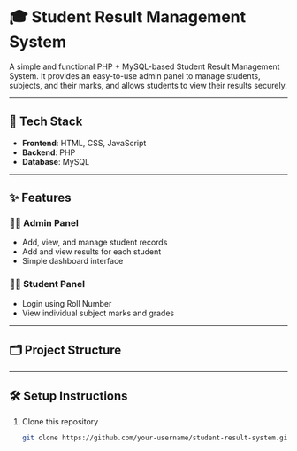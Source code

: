 # 🎓 Student Result Management System

A simple and functional PHP + MySQL-based Student Result Management System. It provides an easy-to-use admin panel to manage students, subjects, and their marks, and allows students to view their results securely.

---

## 🔧 Tech Stack

- **Frontend**: HTML, CSS, JavaScript  
- **Backend**: PHP  
- **Database**: MySQL

---

## ✨ Features

### 👨‍🏫 Admin Panel
- Add, view, and manage student records
- Add and view results for each student
- Simple dashboard interface

### 🧑‍🎓 Student Panel
- Login using Roll Number
- View individual subject marks and grades

---

## 🗂️ Project Structure


---

## 🛠️ Setup Instructions

1. Clone this repository  
   ```bash
   git clone https://github.com/your-username/student-result-system.git

